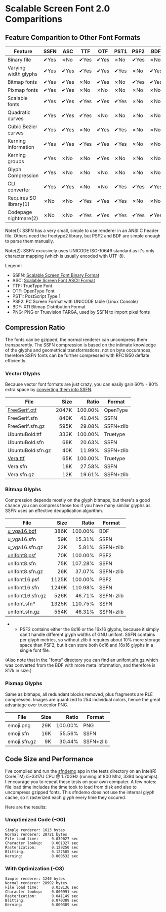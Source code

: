 Scalable Screen Font 2.0 Comparitions
=====================================

Feature Comparition to Other Font Formats
-----------------------------------------

| Feature                | SSFN | ASC  | TTF  | OTF  | PST1 | PSF2 | BDF  | PNG  |
| ---------------------- | ---- | ---- | ---- | ---- | ---- | ---- | ---- | ---- |
| Binary file            | ✔Yes | ✗No  | ✔Yes | ✔Yes | ✗No  | ✔Yes | ✗No  | ✔Yes |
| Varying width glyphs   | ✔Yes | ✔Yes | ✔Yes | ✔Yes | ✔Yes | ✗No  | ✔Yes | ✗No  |
| Bitmap fonts           | ✔Yes | ✔Yes | ✗No  | ✔Yes | ✗No  | ✔Yes | ✔Yes | ✗No  |
| Pixmap fonts           | ✔Yes | ✔Yes | ✗No  | ✗No  | ✗No  | ✗No  | ✗No  | ✔Yes |
| Scalable fonts         | ✔Yes | ✔Yes | ✔Yes | ✔Yes | ✔Yes | ✗No  | ✗No  | ✗No  |
| Quadratic curves       | ✔Yes | ✔Yes | ✔Yes | ✗No  | ✗No  | ✗No  | ✗No  | ✗No  |
| Cubic Bezier curves    | ✔Yes | ✔Yes | ✗No  | ✔Yes | ✔Yes | ✗No  | ✗No  | ✗No  |
| Kerning information    | ✔Yes | ✔Yes | ✔Yes | ✔Yes | ✔Yes | ✗No  | ✗No  | ✗No  |
| Kerning groups         | ✔Yes | ✗No  | ✗No  | ✔Yes | ✗No  | ✗No  | ✗No  | ✗No  |
| Glyph Compression      | ✔Yes | ✗No  | ✗No  | ✗No  | ✗No  | ✗No  | ✗No  | ✔Yes |
| CLI converter          | ✔Yes | ✔Yes | ✗No  | ✗No  | ✔Yes | ✔Yes | ✔Yes | ✔Yes |
| Requires SO library(1) | ✗No  | ✗No  | ✔Yes | ✔Yes | ✔Yes | ✗No  | ✗No  | ✗No  |
| Codepage nightmare(2)  | ✗No  | ✗No  | ✔Yes | ✔Yes | ✔Yes | ✔Yes | ✔Yes | ✗No  |

Note(1): SSFN has a very small, simple to use renderer in an ANSI C header file. Others need the
freetype2 library, but PSF2 and BDF are simple enough to parse them manually.

Note(2): SSFN excusively uses UNICODE ISO-10646 standard as it's only character mapping (which is
usually encoded with UTF-8).

Legend:
 - SSFN: [Scalable Screen Font Binary Format](https://gitlab.com/bztsrc/scalable-font2/blob/master/docs/sfn_format.md)
 - ASC: [Scalable Screen Font ASCII Format](https://gitlab.com/bztsrc/scalable-font2/blob/master/docs/asc_format.md)
 - TTF: TrueType Font
 - OTF: OpenType Font
 - PST1: PostScript Type 1
 - PSF2: PC Screen Format with UNICODE table (Linux Console)
 - BDF: X11 Bitmap Distribution Format
 - PNG: PNG or Truevision TARGA, used by SSFN to import pixel fonts

Compression Ratio
-----------------

The fonts can be gzipped, the normal renderer can uncompress them transparently. The SSFN compression is based
on the intimate knowledge of the glyphs and geometrical transformations, not on byte occurances, therefore SSFN
fonts can be further compressed with RFC1950 deflate efficiently.

### Vector Glyphs

Because vector font formats are just crazy, you can easily gain 60% - 80% extra space by
[converting them into SSFN](https://gitlab.com/bztsrc/scalable-font2/blob/master/docs/sfnconv.md).

| File              | Size  | Ratio   | Format    |
| ----------------- | ----: | ------: | --------- |
| [FreeSerif.otf](https://www.gnu.org/software/freefont/)     | 2047K | 100.00% | OpenType  |
| FreeSerif.sfn     |  840K |  41.04% | SSFN      |
| FreeSerif.sfn.gz  |  595K |  29.08% | SSFN+zlib |
| UbuntuBold.ttf    |  333K | 100.00% | Truetype  |
| UbuntuBold.sfn    |   68K |  20.63% | SSFN      |
| UbuntuBold.sfn.gz |   40K |  11.99% | SSFN+zlib |
| [Vera.ttf](https://www.gnome.org/fonts/)          |   65K | 100.00% | Truetype  |
| Vera.sfn          |   18K |  27.58% | SSFN      |
| Vera.sfn.gz       |   12K |  19.61% | SSFN+zlib |

### Bitmap Glyphs

Compression depends mostly on the glyph bitmaps, but there's a good chance you can compress those too
if you have many similar glyphs as SSFN uses an effective deduplication algorithm.

| File              | Size  | Ratio   | Format    |
| ----------------- | ----: | ------: | --------- |
| [u_vga16.bdf](http://www.inp.nsk.su/~bolkhov/files/fonts/univga/)       |  386K | 100.00% | BDF       |
| u_vga16.sfn       |   59K |  15.31% | SSFN      |
| u_vga16.sfn.gz    |   22K |   5.81% | SSFN+zlib |
| [unifont8.psf](http://unifoundry.com/unifont/index.html)      |   70K | 100.00% | PSF2      |
| unifont8.sfn      |   75K | 107.28% | SSFN      |
| unifont8.sfn.gz   |   26K |  37.07% | SSFN+zlib |
| unifont16.psf     | 1125K | 100.00% | PSF2      |
| unifont16.sfn     | 1249K | 110.98% | SSFN      |
| unifont16.sfn.gz  |  526K |  46.71% | SSFN+zlib |
| unifont.sfn*      | 1325K | 110.75% | SSFN      |
| unifont.sfn.gz    |  554K |  46.31% | SSFN+zlib |

* - PSF2 contains either the 8x16 or the 16x16 glyphs, because it simply can't handle different glyph widths
of GNU unifont. SSFN contains per glyph metrics, so without zlib it requires about 10% more storage space than
PSF2, but it can store both 8x16 and 16x16 glyphs in a single font file.

(Also note that in the "fonts" directory you can find an unifont.sfn.gz which was converted from the BDF with
more meta information, and therefore is 817k in size.)

### Pixmap Glyphs

Same as bitmaps, all redundant blocks removed, plus fragments are RLE compressed. Images are quantized
to 254 individual colors, hence the great advantage over truecolor PNG.

| File              | Size  | Ratio   | Format    |
| ----------------- | ----: | ------: | --------- |
| emoji.png         |   29K | 100.00% | PNG       |
| emoji.sfn         |   16K |  55.56% | SSFN      |
| emoji.sfn.gz      |    9K |  30.44% | SSFN+zlib |

Code Size and Performance
-------------------------

I've compiled and run the [sfndemo](https://gitlab.com/bztsrc/scalable-font2/blob/master/tests/sfndemo.c)
app in the tests directory on an Intel(R) Core(TM) i5-3317U CPU @ 1.70GHz (running at 800 Mhz, 3394 bogomips).
I encourage you to repeat these tests on your own computer. A few notes: file load time includes the time took
to load from disk and also to uncompress gzipped fonts. This sfndemo does not use the internal glyph cache, so
it rasterized each glyph every time they occured.

Here are the results:

### Unoptimized Code (-O0)

```
Simple renderer: 1613 bytes
Normal renderer: 28721 bytes
File load time:      0.039027 sec
Character lookup:    0.001327 sec
Rasterization:       0.129250 sec
Blitting:            0.127505 sec
Kerning:             0.000532 sec
```

### With Optimization (-O3)

```
Simple renderer: 1240 bytes
Normal renderer: 28992 bytes
File load time:      0.038136 sec
Character lookup:    0.000991 sec
Rasterization:       0.041149 sec
Blitting:            0.070309 sec
Kerning:             0.000389 sec
```
